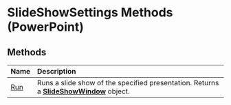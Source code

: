 
# SlideShowSettings Methods (PowerPoint)

## Methods



|**Name**|**Description**|
|:-----|:-----|
|[Run](497fae3b-b6a3-dc26-20d9-bdc8057ddc09.md)|Runs a slide show of the specified presentation. Returns a  **[SlideShowWindow](22468489-d4a2-ffea-7479-53ecb8d5da29.md)** object.|
